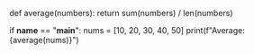 def average(numbers):
    return sum(numbers) / len(numbers)

if __name__ == "__main__":
    nums = [10, 20, 30, 40, 50]
    print(f"Average: {average(nums)}")

